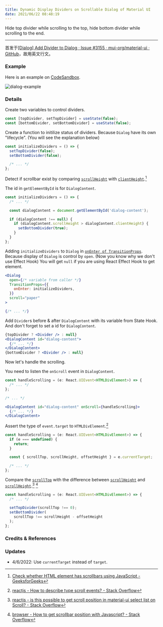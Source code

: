 ```yaml
---
title: Dynamic Display Dividers on Scrollable Dialog of Material UI
date: 2021/06/22 08:48:19
---
```


Hide top divider while scrolling to the top, hide bottom divider while scrolling to the end.
<!--more-->
----

首发于[[Dialog] Add Divider to Dialog · Issue #3155 · mui-org/material-ui · GitHub](https://github.com/mui-org/material-ui/issues/3155#issuecomment-863226215)，故用英文行文。

### Example

Here is an example on [CodeSandbox](https://codesandbox.io/s/dialog-with-dynamic-dividers-j1ucw).

![dialog-example](https://user-images.githubusercontent.com/12007025/122402749-5c05a680-cfb0-11eb-8f16-1cfb910c44ed.gif)

### Details

Create two variables to control dividers.

```jsx
const [topDivider, setTopDivider] = useState(false);
const [bottomDivider, setBottomDivider] = useState(false);
```

Create a function to initilize status of dividers. Because `Dialog` have its own "lifecycle". (You will see the explanation below)

```jsx
const initializeDividers = () => {
  setTopDivider(false);
  setBottomDivider(false);

  /* ... */
};
```

Detect if scrollbar exist by comparing [`scrollHeight`](https://developer.mozilla.org/zh-CN/docs/Web/API/Element/scrollHeight) with [`clientHeight`](https://developer.mozilla.org/en-US/docs/Web/API/Element/clientHeight).[^1]

The id in `getElementById` is for `DialogContent`.

```jsx
const initializeDividers = () => {
  /* ... */

  const dialogContent = document.getElementById('dialog-content');

  if (dialogContent !== null) {
    if (dialogContent.scrollHeight > dialogContent.clientHeight) {
      setBottomDivider(true);
    }
  }
};
```

Adding `initializeDividers` to `Dialog` in [`onEnter of TransitionProps`](https://mui.com/guides/migration-v4/#dialog). Because display of `Dialog` is control by `open`. (Now you know why we don't use Effect Hook) You will get `null` if you are using React Effect Hook to get element.

```jsx
<Dialog
  open={/* variable from caller */}
  TransitionProps={{
    onEnter: initializeDividers,
  }}
  scroll="paper"
>

{/* ... */}
```

Add `Divider`s before & after `DialogContent` with its variable from State Hook. And don't forget to set a id for `DialogContent`.

```jsx
{topDivider ? <Divider /> : null}
<DialogContent id="dialog-content">
  {/* ... */}
</DialogContent>
{bottomDivider ? <Divider /> : null}
```

Now let's handle the scrolling.

You need to listen the `onScroll` event in `DialogContent`.

```jsx
const handleScrolling = (e: React.UIEvent<HTMLDivElement>) => {
  /* ... */
};

/* ... */

<DialogContent id="dialog-content" onScroll={handleScrolling}>
  {/* ... */}
</DialogContent>
```

Assert the type of `event.target` to `HTMLDivElement`.[^2]

```jsx
const handleScrolling = (e: React.UIEvent<HTMLDivElement>) => {
  if (e === undefined) {
    return;
  }

  const { scrollTop, scrollHeight, offsetHeight } = e.currentTarget;

  /* ... */
};
```

Compare the [`scrollTop`](https://developer.mozilla.org/zh-CN/docs/Web/API/Element/scrollTop) with the difference between [`scrollHeight`](https://developer.mozilla.org/zh-CN/docs/Web/API/Element/scrollHeight) and [`scrollHeight`](https://developer.mozilla.org/zh-CN/docs/Web/API/Element/scrollHeight).[^3] [^4]

```jsx
const handleScrolling = (e: React.UIEvent<HTMLDivElement>) => {
  /* ... */

  setTopDivider(scrollTop !== 0);
  setBottomDivider(
    scrollTop !== scrollHeight - offsetHeight
  );
};
```

### Credits & References

[^1]: [Check whether HTML element has scrollbars using JavaScript - GeeksforGeeks](https://www.geeksforgeeks.org/check-whether-html-element-has-scrollbars-using-javascript/)
[^2]: [reactjs - How to describe type scroll events? - Stack Overflow](https://stackoverflow.com/a/56736905)
[^3]: [reactjs - is this possible to get scroll position in material-ui select list on Scroll? - Stack Overflow](https://stackoverflow.com/a/55262502)
[^4]: [browser - How to get scrollbar position with Javascript? - Stack Overflow](https://stackoverflow.com/a/2481370)

### Updates
- 4/6/2022: Use `currentTarget` instead of `target`.
